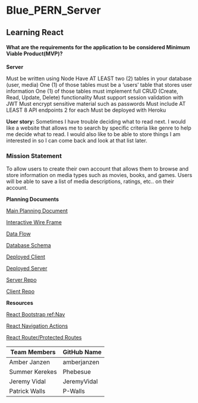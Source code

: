 # Blue_PERN_Server

## Learning React

#### What are the requirements for the application to be considered Minimum Viable Product(MVP)?

**Server**

Must be written using Node
Have AT LEAST two (2) tables in your database (user, media)
One (1) of those tables must be a ‘users’ table that stores user information 
One (1) of those tables must implement full CRUD (Create, Read, Update, Delete) functionality
Must support session validation with JWT
Must encrypt sensitive material such as passwords
Must include AT LEAST 8 API endpoints
2 for each 
Must be deployed with Heroku

**User story:**
Sometimes I have trouble deciding what to read next. I would like a website that allows me to search by specific criteria like genre to help me decide what to read. I would also like to be able to store things I am interested in so I can come back and look at that list later. 

### Mission Statement

To allow users to create their own account that allows them to browse and store information on media types such as movies, books, and games.  Users will be able to save a list of media descriptions, ratings, etc.. on their account. 


**Planning Documents**

[Main Planning Document](https://docs.google.com/document/d/1VmRJjEDiV1e3-jRLncTRSR7Ga73T1Pm5mmB2EqZ-5Kw/edit#heading=h.b9u4zrkwzf7f)

[Interactive Wire Frame](https://xd.adobe.com/view/df8898b9-a586-4de6-aa97-076298e180a5-8adb/)

[Data Flow](https://miro.com/app/board/o9J_klvcgS0=/)

[Database Schema](https://dbdiagram.io/d/5f5a3e4c88d052352cb6b5e9)

[Deployed Client](https://tl-my-mediacollection-client.herokuapp.com/)

[Deployed Server](https://tl-my-mediacollection.herokuapp.com/)

[Server Repo](https://github.com/JeremyVidal/Blue_PERN_Server)

[Client Repo](https://github.com/JeremyVidal/Blue_PERN_Client)


**Resources**

[React Bootstrap ref:Nav](https://react-bootstrap.github.io/components/navs/)

[React Navigation Actions](https://reactnavigation.org/docs/navigation-actions/)

[React Router/Protected Routes](https://dev.to/mychal/protected-routes-with-react-function-components-dh)


Team Members | GitHub Name
------------ | -------------
Amber Janzen  |  amberjanzen
Summer Kerekes |  Phebesue
Jeremy Vidal  |  JeremyVidal
Patrick Walls  |  P-Walls
